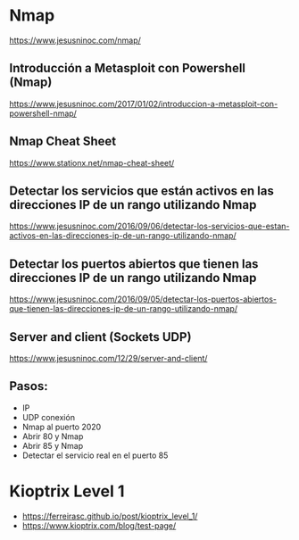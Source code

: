 # Nmap
https://www.jesusninoc.com/nmap/
## Introducción a Metasploit con Powershell (Nmap)
https://www.jesusninoc.com/2017/01/02/introduccion-a-metasploit-con-powershell-nmap/
## Nmap Cheat Sheet
https://www.stationx.net/nmap-cheat-sheet/
## Detectar los servicios que están activos en las direcciones IP de un rango utilizando Nmap
https://www.jesusninoc.com/2016/09/06/detectar-los-servicios-que-estan-activos-en-las-direcciones-ip-de-un-rango-utilizando-nmap/
## Detectar los puertos abiertos que tienen las direcciones IP de un rango utilizando Nmap
https://www.jesusninoc.com/2016/09/05/detectar-los-puertos-abiertos-que-tienen-las-direcciones-ip-de-un-rango-utilizando-nmap/

## Server and client (Sockets UDP)
https://www.jesusninoc.com/12/29/server-and-client/

## Pasos:
- IP
- UDP conexión
- Nmap al puerto 2020
- Abrir 80 y Nmap
- Abrir 85 y Nmap
- Detectar el servicio real en el puerto 85

# Kioptrix Level 1
* https://ferreirasc.github.io/post/kioptrix_level_1/
* https://www.kioptrix.com/blog/test-page/
